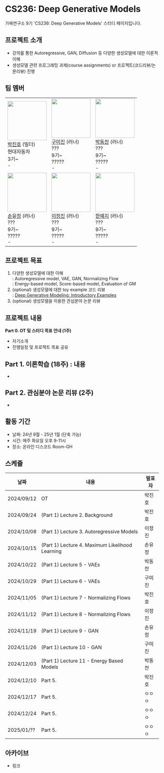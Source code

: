 # CS236: Deep Generative Models
가짜연구소 9기 'CS236: Deep Generative Models' 스터디 페이지입니다.

## 프로젝트 소개
- 강의를 통한 Autoregressive, GAN, Diffusion 등 다양한 생성모델에 대한 이론적 이해
- 생성모델 관련 프로그래밍 과제(course assignments) or 프로젝트(코드리뷰/논문리뷰) 진행

## 팀 멤버
|  | | |
|---|------|-------|
|   <img src = "https://media.licdn.com/dms/image/v2/C5603AQHyqyMWYdPxSg/profile-displayphoto-shrink_400_400/profile-displayphoto-shrink_400_400/0/1590165964786?e=1730937600&v=beta&t=XN0ZpXekOHzw47T2DrOesIAYdF1eL-rzM8oqaoX8b20" width="128px;"/> <br/> [박진호](https://www.linkedin.com/in/jinho-park-9010) (빌더) <br/> 현대자동차 <br/> 3기~ <br/> - <br/> |  <img src = "https://img1.daumcdn.net/thumb/R1280x0.fjpg/?fname=http://t1.daumcdn.net/brunch/service/user/cnoC/image/kQMuuagu-nSEu5MvmcSPrOI0nAk" width="128px;"/> <br/> [구미진](https://www.linkedin.com/in/jinho-park-9010) (러너) <br/> ??? <br/> 9기~ <br/> ????? <br/>  - <br/> |   <img src = "https://img1.daumcdn.net/thumb/R1280x0.fjpg/?fname=http://t1.daumcdn.net/brunch/service/user/cnoC/image/kQMuuagu-nSEu5MvmcSPrOI0nAk" width="128px;"/> <br/> [박동찬](https://www.linkedin.com/in/jinho-park-9010) (러너) <br/> ??? <br/> 9기~ <br/> ????? <br/> - <br/> |
|   <img src = "https://img1.daumcdn.net/thumb/R1280x0.fjpg/?fname=http://t1.daumcdn.net/brunch/service/user/cnoC/image/kQMuuagu-nSEu5MvmcSPrOI0nAk" width="128px;"/> <br/> [손유정](https://www.linkedin.com/in/jinho-park-9010) (러너) <br/> ???<br/> 9기~ <br/> ????? <br/> - <br/> |  <img src = "https://img1.daumcdn.net/thumb/R1280x0.fjpg/?fname=http://t1.daumcdn.net/brunch/service/user/cnoC/image/kQMuuagu-nSEu5MvmcSPrOI0nAk" width="128px;"/> <br/> [이정진](https://www.linkedin.com/in/jinho-park-9010) (러너) <br/> ??? <br/> 9기~ <br/> ????? <br/> - <br/>|   <img src = "https://img1.daumcdn.net/thumb/R1280x0.fjpg/?fname=http://t1.daumcdn.net/brunch/service/user/cnoC/image/kQMuuagu-nSEu5MvmcSPrOI0nAk" width="128px;"/> <br/> [한예지](https://www.linkedin.com/in/jinho-park-9010) (러너) <br/> ??? <br/> 9기~ <br/> ????? <br/> - <br/> |

## 프로젝트 목표
1. 다양한 생성모델에 대한 이해 <br/>
    : Autoregressive model, VAE, GAN, Normalizing Flow <br/>
    : Energy-based model, Score-based model, Evaluation of GM <br/>
2. (optional) 생성모델에 대한 toy example 코드 리뷰 <br/>
    : [Deep Generative Modeling: Introductory Examples](https://github.com/jmtomczak/intro_dgm) <br/>
3. (optional) 생성모델을 이용한 관심분야 논문 리뷰

## 프로젝트 내용
**Part 0. OT 및 스터디 목표 안내 (1주)**
  - 자기소개 
  - 진행일정 및 프로젝트 목표 공유

**Part 1. 이론학습 (18주) : 내용**
  - 
  - 

**Part 2. 관심분야 논문 리뷰 (2주)**
  - 
  - 

## 활동 기간
- 날짜: 24년 9월 - 25년 1월 (단축 가능)
- 시간: 매주 화요일 오후 9-11시
- 장소: 온라인 디스코드 Room-GH

## 스케쥴

| 날짜 | 내용 | 발표자 | 
| ---------- | --------------------------------------------------------------------------- | ----- |
| 2024/09/12 |  OT                                                                         | 박진호 |
| 2024/09/24 |  (Part 1) Lecture  2. Background                                            | 박진호 | 
| 2024/10/08 |  (Part 1) Lecture  3. Autoregressive Models                                 | 이정진 | 
| 2024/10/15 |  (Part 1) Lecture  4. Maximum Likelihood Learning                           | 손유정 | 
| 2024/10/22 |  (Part 1) Lecture  5 - VAEs                                                 | 박동찬 | 
| 2024/10/29 |  (Part 1) Lecture  6 - VAEs                                                 | 구미진 | 
| 2024/11/05 |  (Part 1) Lecture  7 - Normalizing Flows                                    | 박진호 | 
| 2024/11/12 |  (Part 1) Lecture  8 - Normalizing Flows                                    | 이정진 | 
| 2024/11/19 |  (Part 1) Lecture  9 - GAN                                                  | 손유정 | 
| 2024/11/26 |  (Part 1) Lecture 10 - GAN                                                  | 구미진 |
| 2024/12/03 |  (Part 1) Lecture 11 - Energy Based Models                                  | 박동찬 | 
| 2024/12/10 |  Part 5.                                                                    | 박진호 | 
| 2024/12/17 |  Part 5.                                                                    | ㅇㅇㅇ | 
| 2024/12/24 |  Part 5.                                                                    | ㅇㅇㅇ | 
| 2025/01/?? |  Part 5.                                                                    | ㅇㅇㅇ | 


## 아카이브
- 링크
